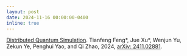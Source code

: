 ```yaml
---
layout: post
date: 2024-11-16 00:00:00-0400
inline: true
---
```


[Distributed Quantum Simulation](http://arxiv.org/abs/2411.02881).
Tianfeng Feng*, Jue Xu*, Wenjun Yu, Zekun Ye, Penghui Yao, and Qi Zhao, 2024,
[arXiv: 2411.02881](http://arxiv.org/abs/2411.02881).
